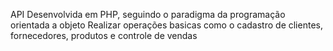 API Desenvolvida em PHP, seguindo o paradigma da programação orientada a objeto
Realizar operações basicas como o cadastro de clientes, fornecedores, produtos e controle de vendas
